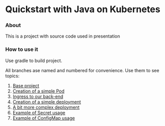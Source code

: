 # Quickstart with Java on Kubernetes

### About
This is a project with source code used in presentation

### How to use it
Use gradle to build project.

All branches ase named and numbered for convenience. Use them to see topics:

1. [Base project](https://github.com/bulaiocht/java-and-kubernetes/tree/1-docker-containers "1-docker-containers")
2. [Creation of a simple Pod](https://github.com/bulaiocht/java-and-kubernetes/tree/2-simple-pod "2-simple-pod")
3. [Ingress to our back-end](https://github.com/bulaiocht/java-and-kubernetes/tree/3-ingress-to-pod "3-ingress-to-pod")
4. [Creation of a simple deployment](https://github.com/bulaiocht/java-and-kubernetes/tree/4-simple-deployment "4-simple-deployment")
5. [A bit more complex deployment](https://github.com/bulaiocht/java-and-kubernetes/tree/5-more-complex-deployment "5-more-complex-deployment")
6. [Example of Secret usage](https://github.com/bulaiocht/java-and-kubernetes/tree/6-usage-of-secrets "6-usage-of-secrets")
7. [Example of ConfigMap usage](https://github.com/bulaiocht/java-and-kubernetes/tree/7-config-maps "7-config-maps")